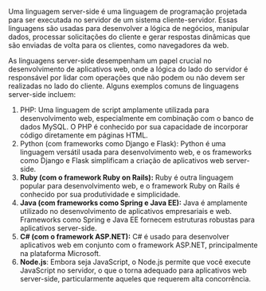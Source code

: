 Uma linguagem server-side é uma linguagem de programação projetada para ser executada no servidor de um sistema cliente-servidor. Essas linguagens são usadas para desenvolver a lógica de negócios, manipular dados, processar solicitações do cliente e gerar respostas dinâmicas que são enviadas de volta para os clientes, como navegadores da web.

As linguagens server-side desempenham um papel crucial no desenvolvimento de aplicativos web, onde a lógica do lado do servidor é responsável por lidar com operações que não podem ou não devem ser realizadas no lado do cliente. Alguns exemplos comuns de linguagens server-side incluem:

1. PHP: Uma linguagem de script amplamente utilizada para desenvolvimento web, especialmente em combinação com o banco de dados MySQL. O PHP é conhecido por sua capacidade de incorporar código diretamente em páginas HTML.
2. Python (com frameworks como Django e Flask): Python é uma linguagem versátil usada para desenvolvimento web, e os frameworks como Django e Flask simplificam a criação de aplicativos web server-side.
3. **Ruby (com o framework Ruby on Rails):** Ruby é outra linguagem popular para desenvolvimento web, e o framework Ruby on Rails é conhecido por sua produtividade e simplicidade.
4. **Java (com frameworks como Spring e Java EE):** Java é amplamente utilizado no desenvolvimento de aplicativos empresariais e web. Frameworks como Spring e Java EE fornecem estruturas robustas para aplicativos server-side.
5. **C# (com o framework ASP.NET):** C# é usado para desenvolver aplicativos web em conjunto com o framework ASP.NET, principalmente na plataforma Microsoft.
6. **Node.js**: Embora seja JavaScript, o Node.js permite que você execute JavaScript no servidor, o que o torna adequado para aplicativos web server-side, particularmente aqueles que requerem alta concorrência.